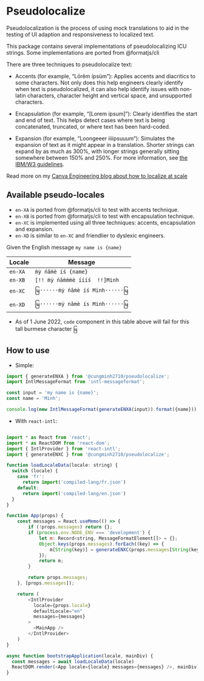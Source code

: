 # Pseudolocalize

Pseudolocalization is the process of using mock translations to aid in the testing of UI adaption and responsiveness to localized text.

This package contains several implementations of pseudolocalizing ICU strings. Some implementations are ported from @formatjs/cli

There are three techniques to pseudolocalize text:
- Accents (for example, “Lōrêm ípsüm”): Applies accents and diacritics to some characters. Not only does this help engineers clearly identify when text is pseudolocalized, it can also help identify issues with non-latin characters, character height and vertical space, and unsupported characters.

- Encapsulation (for example, “[Lorem ipsum]”): Clearly identifies the start and end of text. This helps detect cases where text is being concatenated, truncated, or where text has been hard-coded.

- Expansion (for example, “Loongeeer iiiipsuuum”): Simulates the expansion of text as it might appear in a translation. Shorter strings can expand by as much as 300%, with longer strings generally sitting somewhere between 150% and 250%. For more information, see [the IBM/W3 guidelines](https://www.w3.org/International/articles/article-text-size/#predict).

Read more on my [Canva Engineering blog about how to localize at scale](https://canvatechblog.com/how-to-design-in-every-language-at-once-f2dd66a2780f)

## Available pseudo-locales

- `en-XA` is ported from @formatjs/cli to test with accents technique.
- `en-XB` is ported from @formatjs/cli to test with encapsulation technique.
- `en-XC` is implemented using all three techniques: accents, encapsulation and expansion.
- `en-XD` is similar to `en-XC` and friendlier to dyslexic engineers.

Given the English message `my name is {name}`

| Locale  | Message                                      |
| ------- | -------------------------------------------- |
| `en-XA` | `ṁẏ ńâṁè íś {name}`                          |
| `en-XB` | `[!! ṁẏ ńâṁṁṁè íííś  !!]Minh`                |
| `en-XC` | `မြ······ṁẏ ńâṁè íś Minh······မြ`             |
| `en-XD` | `မြ······mẏ nâmè ís Minh······မြ`             |

* As of 1 June 2022, `code` component in this table above will fail for this tall burmese character `မြ`

## How to use

- Simple:

```javascript
import { generateENXA } from '@cungminh2710/pseudolocalize';
import IntlMessageFormat from 'intl-messageformat';

const input = 'my name is {name}';
const name = 'Minh';

console.log(new IntlMessageFormat(generateENXA(input)).format({name})); // ṁẏ ńâṁè íś {name}
```

- With `react-intl`:

```javascript

import * as React from 'react';
import * as ReactDOM from 'react-dom';
import { IntlProvider } from 'react-intl';
import { generateENXC } from '@cungminh2710/pseudolocalize';

function loadLocaleData(locale: string) {
  switch (locale) {
    case 'fr':
      return import('compiled-lang/fr.json')
    default:
      return import('compiled-lang/en.json')
  }
}

function App(props) {
	const messages = React.useMemo(() => {
		if (!props.messages) return {};
		if (process.env.NODE_ENV === 'development') {
			let m: Record<string, MessageFormatElement[]> = {};
			Object.keys(props.messages).forEach((key) => {
				m[String(key)] = generateENXC(props.messages[String(key)]);
			});
			return m;
		}

		return props.messages;
	}, [props.messages]);

	return (
		<IntlProvider
		  locale={props.locale}
		  defaultLocale="en"
		  messages={messages}
		>
		  <MainApp />
		</IntlProvider>
	)
}

async function bootstrapApplication(locale, mainDiv) {
  const messages = await loadLocaleData(locale)
  ReactDOM.render(<App locale={locale} messages={messages} />, mainDiv)
}

```
